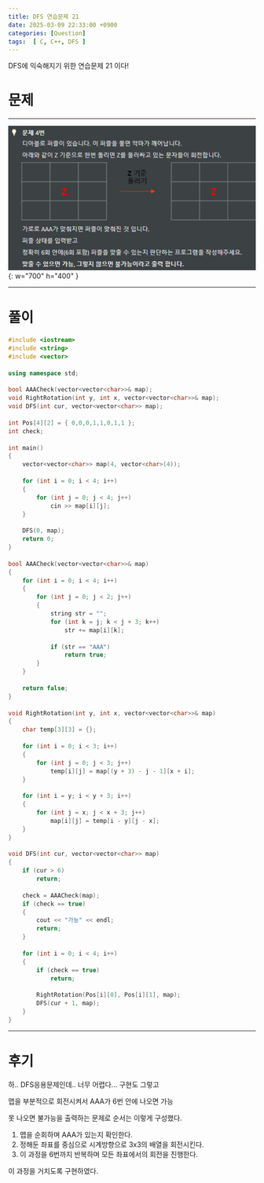 ```yaml
---
title: DFS 연습문제 21
date: 2025-03-09 22:33:00 +0900
categories: [Question]  
tags:  [ C, C++, DFS ]
---
```


DFS에 익숙해지기 위한 연습문제 21 이다!

# 문제   
---------------------------------------
![Desktop View](/assets/img/dfs21.png){: w="700" h="400" }

---------------------------------------

# 풀이

```c++
#include <iostream>
#include <string>
#include <vector>

using namespace std;

bool AAACheck(vector<vector<char>>& map);
void RightRotation(int y, int x, vector<vector<char>>& map);
void DFS(int cur, vector<vector<char>> map);

int Pos[4][2] = { 0,0,0,1,1,0,1,1 };
int check;

int main()
{
    vector<vector<char>> map(4, vector<char>(4));
    
    for (int i = 0; i < 4; i++)
    {
        for (int j = 0; j < 4; j++)
            cin >> map[i][j];
    }
    
    DFS(0, map);
    return 0;
}

bool AAACheck(vector<vector<char>>& map)
{
    for (int i = 0; i < 4; i++)
    {
        for (int j = 0; j < 2; j++)
        {
            string str = "";
            for (int k = j; k < j + 3; k++)
                str += map[i][k];
            
            if (str == "AAA")
                return true;
        }
    }
    
    return false;
}

void RightRotation(int y, int x, vector<vector<char>>& map)
{         
    char temp[3][3] = {};
    
    for (int i = 0; i < 3; i++)
    {
        for (int j = 0; j < 3; j++)		
            temp[i][j] = map[(y + 3) - j - 1][x + i];
    }
    
    for (int i = y; i < y + 3; i++)
    {
        for (int j = x; j < x + 3; j++)
            map[i][j] = temp[i - y][j - x];
    }
}

void DFS(int cur, vector<vector<char>> map)
{
    if (cur > 6)
        return;
    
    check = AAACheck(map);
    if (check == true)
    {
        cout << "가능" << endl;
        return;
    }
    
    for (int i = 0; i < 4; i++)
    {
        if (check == true)
            return;
        
        RightRotation(Pos[i][0], Pos[i][1], map);
        DFS(cur + 1, map);
    }
}
```
---------------------------------------

# 후기

하.. DFS응용문제인데.. 너무 어렵다... 구현도 그렇고

맵을 부분적으로 회전시켜서 AAA가 6번 안에 나오면 가능

못 나오면 불가능을 출력하는 문제로 순서는 이렇게 구성했다.

1. 맵을 순회하며 AAA가 있는지 확인한다.
2. 정해둔 좌표를 중심으로 시계방향으로 3x3의 배열을 회전시킨다.
3. 이 과정을 6번까지 반복하며 모든 좌표에서의 회전을 진행한다.

이 과정을 거치도록 구현하였다.
